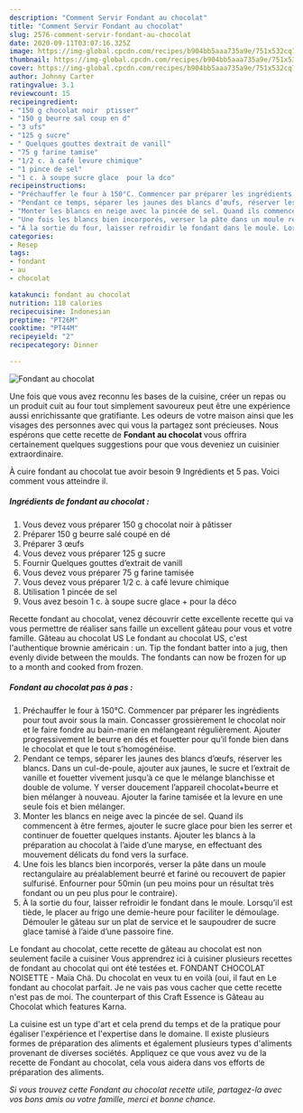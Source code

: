 ```yaml
---
description: "Comment Servir Fondant au chocolat"
title: "Comment Servir Fondant au chocolat"
slug: 2576-comment-servir-fondant-au-chocolat
date: 2020-09-11T03:07:16.325Z
image: https://img-global.cpcdn.com/recipes/b904bb5aaa735a9e/751x532cq70/fondant-au-chocolat-photo-principale-de-la-recette.jpg
thumbnail: https://img-global.cpcdn.com/recipes/b904bb5aaa735a9e/751x532cq70/fondant-au-chocolat-photo-principale-de-la-recette.jpg
cover: https://img-global.cpcdn.com/recipes/b904bb5aaa735a9e/751x532cq70/fondant-au-chocolat-photo-principale-de-la-recette.jpg
author: Johnny Carter
ratingvalue: 3.1
reviewcount: 15
recipeingredient:
- "150 g chocolat noir  ptisser"
- "150 g beurre sal coup en d"
- "3 ufs"
- "125 g sucre"
- " Quelques gouttes dextrait de vanill"
- "75 g farine tamise"
- "1/2 c. à café levure chimique"
- "1 pince de sel"
- "1 c. à soupe sucre glace  pour la dco"
recipeinstructions:
- "Préchauffer le four à 150°C. Commencer par préparer les ingrédients pour tout avoir sous la main. Concasser grossièrement le chocolat noir et le faire fondre au bain-marie en mélangeant régulièrement. Ajouter progressivement le beurre en dés et fouetter pour qu’il fonde bien dans le chocolat et que le tout s’homogénéise."
- "Pendant ce temps, séparer les jaunes des blancs d’œufs, réserver les blancs. Dans un cul-de-poule, ajouter aux jaunes, le sucre et l’extrait de vanille et fouetter vivement jusqu’à ce que le mélange blanchisse et double de volume. Y verser doucement l’appareil chocolat+beurre et bien mélanger à nouveau. Ajouter la farine tamisée et la levure en une seule fois et bien mélanger."
- "Monter les blancs en neige avec la pincée de sel. Quand ils commencent à être fermes, ajouter le sucre glace pour bien les serrer et continuer de fouetter quelques instants. Ajouter les blancs à la préparation au chocolat à l’aide d’une maryse, en effectuant des mouvement délicats du fond vers la surface."
- "Une fois les blancs bien incorporés, verser la pâte dans un moule rectangulaire au préalablement beurré et fariné ou recouvert de papier sulfurisé. Enfourner pour 50min (un peu moins pour un résultat très fondant ou un peu plus pour le contraire)."
- "À la sortie du four, laisser refroidir le fondant dans le moule. Lorsqu’il est tiède, le placer au frigo une demie-heure pour faciliter le démoulage. Démouler le gâteau sur un plat de service et le saupoudrer de sucre glace tamisé à l’aide d’une passoire fine."
categories:
- Resep
tags:
- fondant
- au
- chocolat

katakunci: fondant au chocolat 
nutrition: 118 calories
recipecuisine: Indonesian
preptime: "PT26M"
cooktime: "PT44M"
recipeyield: "2"
recipecategory: Dinner

---
```



![Fondant au chocolat](https://img-global.cpcdn.com/recipes/b904bb5aaa735a9e/751x532cq70/fondant-au-chocolat-photo-principale-de-la-recette.jpg)

Une fois que vous avez reconnu les bases de la cuisine, créer un repas ou un produit cuit au four tout simplement savoureux peut être une expérience aussi enrichissante que gratifiante. Les odeurs de votre maison ainsi que les visages des personnes avec qui vous la partagez sont précieuses. Nous espérons que cette recette de <strong> Fondant au chocolat </strong> vous offrira certainement quelques suggestions pour que vous deveniez un cuisinier extraordinaire.

<!--inarticleads1-->

À cuire fondant au chocolat tue avoir besoin 9 Ingrédients et 5 pas. Voici comment vous atteindre il.

##### Ingrédients de fondant au chocolat :

1. Vous devez vous préparer 150 g chocolat noir à pâtisser
1. Préparer 150 g beurre salé coupé en dé
1. Préparer 3 œufs
1. Vous devez vous préparer 125 g sucre
1. Fournir  Quelques gouttes d’extrait de vanill
1. Vous devez vous préparer 75 g farine tamisée
1. Vous devez vous préparer 1/2 c. à café levure chimique
1. Utilisation 1 pincée de sel
1. Vous avez besoin 1 c. à soupe sucre glace + pour la déco


Recette fondant au chocolat, venez découvrir cette excellente recette qui va vous permettre de réaliser sans faille un excellent gâteau pour vous et votre famille. Gâteau au chocolat US Le fondant au chocolat US, c&#39;est l&#39;authentique brownie américain : un. Tip the fondant batter into a jug, then evenly divide between the moulds. The fondants can now be frozen for up to a month and cooked from frozen. 

<!--inarticleads2-->

##### Fondant au chocolat pas à pas :

1. Préchauffer le four à 150°C. Commencer par préparer les ingrédients pour tout avoir sous la main. Concasser grossièrement le chocolat noir et le faire fondre au bain-marie en mélangeant régulièrement. Ajouter progressivement le beurre en dés et fouetter pour qu’il fonde bien dans le chocolat et que le tout s’homogénéise.
1. Pendant ce temps, séparer les jaunes des blancs d’œufs, réserver les blancs. Dans un cul-de-poule, ajouter aux jaunes, le sucre et l’extrait de vanille et fouetter vivement jusqu’à ce que le mélange blanchisse et double de volume. Y verser doucement l’appareil chocolat+beurre et bien mélanger à nouveau. Ajouter la farine tamisée et la levure en une seule fois et bien mélanger.
1. Monter les blancs en neige avec la pincée de sel. Quand ils commencent à être fermes, ajouter le sucre glace pour bien les serrer et continuer de fouetter quelques instants. Ajouter les blancs à la préparation au chocolat à l’aide d’une maryse, en effectuant des mouvement délicats du fond vers la surface.
1. Une fois les blancs bien incorporés, verser la pâte dans un moule rectangulaire au préalablement beurré et fariné ou recouvert de papier sulfurisé. Enfourner pour 50min (un peu moins pour un résultat très fondant ou un peu plus pour le contraire).
1. À la sortie du four, laisser refroidir le fondant dans le moule. Lorsqu’il est tiède, le placer au frigo une demie-heure pour faciliter le démoulage. Démouler le gâteau sur un plat de service et le saupoudrer de sucre glace tamisé à l’aide d’une passoire fine.


Le fondant au chocolat, cette recette de gâteau au chocolat est non seulement facile a cuisiner Vous apprendrez ici à cuisiner plusieurs recettes de fondant au chocolat qui ont été testées et. FONDANT CHOCOLAT NOISETTE - Maïa Chä. Du chocolat en veux tu en voilà (oui, il faut en Le fondant au chocolat parfait. Je ne vais pas vous cacher que cette recette n&#39;est pas de moi. The counterpart of this Craft Essence is Gâteau au Chocolat which features Karna. 

<!--inarticleads1-->

<p>
La cuisine est un type d'art et cela prend du temps et de la pratique pour égaliser l'expérience et l'expertise dans le domaine. Il existe plusieurs formes de préparation des aliments et également plusieurs types d'aliments provenant de diverses sociétés. Appliquez ce que vous avez vu de la recette de Fondant au chocolat, cela vous aidera dans vos efforts de préparation des aliments.
</p>

<p>
<i>Si vous trouvez cette Fondant au chocolat recette utile, partagez-la avec vos bons amis ou votre famille, merci et bonne chance.</i>
</p>
